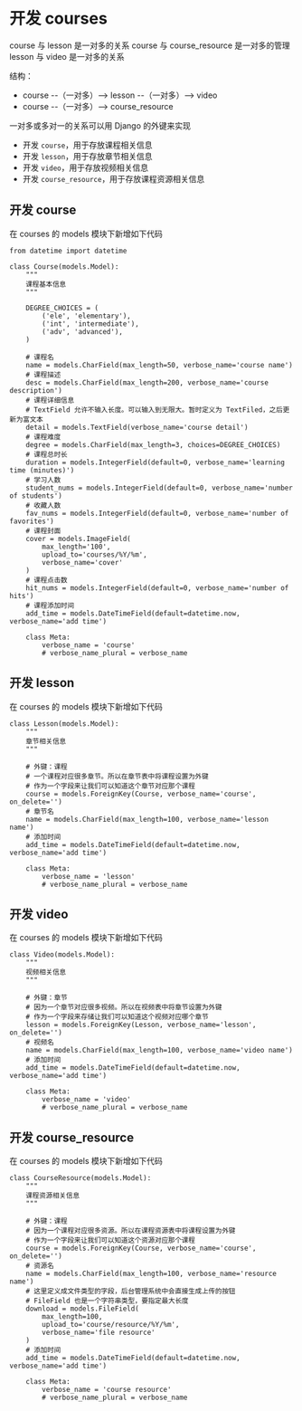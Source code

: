 # 开发 courses

course 与 lesson 是一对多的关系
course 与 course_resource 是一对多的管理
lesson 与 video 是一对多的关系

结构：
- course --（一对多）--> lesson --（一对多）--> video
- course --（一对多）--> course_resource

一对多或多对一的关系可以用 Django 的外键来实现

* 开发 `course`，用于存放课程相关信息
* 开发 `lesson`，用于存放章节相关信息
* 开发 `video`，用于存放视频相关信息
* 开发 `course_resource`，用于存放课程资源相关信息

## 开发 course

在 courses 的 models 模块下新增如下代码
```text
from datetime import datetime

class Course(models.Model):
    """
    课程基本信息
    """

    DEGREE_CHOICES = (
        ('ele', 'elementary'),
        ('int', 'intermediate'),
        ('adv', 'advanced'),
    )

    # 课程名
    name = models.CharField(max_length=50, verbose_name='course name')
    # 课程描述
    desc = models.CharField(max_length=200, verbose_name='course description')
    # 课程详细信息
    # TextField 允许不输入长度。可以输入到无限大。暂时定义为 TextFiled，之后更新为富文本
    detail = models.TextField(verbose_name='course detail')
    # 课程难度
    degree = models.CharField(max_length=3, choices=DEGREE_CHOICES)
    # 课程总时长
    duration = models.IntegerField(default=0, verbose_name='learning time (minutes)')
    # 学习人数
    student_nums = models.IntegerField(default=0, verbose_name='number of students')
    # 收藏人数
    fav_nums = models.IntegerField(default=0, verbose_name='number of favorites')
    # 课程封面
    cover = models.ImageField(
        max_length='100',
        upload_to='courses/%Y/%m',
        verbose_name='cover'
    )
    # 课程点击数
    hit_nums = models.IntegerField(default=0, verbose_name='number of hits')
    # 课程添加时间
    add_time = models.DateTimeField(default=datetime.now, verbose_name='add time')

    class Meta:
        verbose_name = 'course'
        # verbose_name_plural = verbose_name

```

## 开发 lesson

在 courses 的 models 模块下新增如下代码
```text
class Lesson(models.Model):
    """
    章节相关信息
    """

    # 外键：课程
    # 一个课程对应很多章节。所以在章节表中将课程设置为外键
    # 作为一个字段来让我们可以知道这个章节对应那个课程
    course = models.ForeignKey(Course, verbose_name='course', on_delete='')
    # 章节名
    name = models.CharField(max_length=100, verbose_name='lesson name')
    # 添加时间
    add_time = models.DateTimeField(default=datetime.now, verbose_name='add time')

    class Meta:
        verbose_name = 'lesson'
        # verbose_name_plural = verbose_name
```

## 开发 video

在 courses 的 models 模块下新增如下代码
```text
class Video(models.Model):
    """
    视频相关信息
    """

    # 外键：章节
    # 因为一个章节对应很多视频。所以在视频表中将章节设置为外键
    # 作为一个字段来存储让我们可以知道这个视频对应哪个章节
    lesson = models.ForeignKey(Lesson, verbose_name='lesson', on_delete='')
    # 视频名
    name = models.CharField(max_length=100, verbose_name='video name')
    # 添加时间
    add_time = models.DateTimeField(default=datetime.now, verbose_name='add time')

    class Meta:
        verbose_name = 'video'
        # verbose_name_plural = verbose_name
```

## 开发 course_resource

在 courses 的 models 模块下新增如下代码
```text
class CourseResource(models.Model):
    """
    课程资源相关信息
    """

    # 外键：课程
    # 因为一个课程对应很多资源。所以在课程资源表中将课程设置为外键
    # 作为一个字段来让我们可以知道这个资源对应那个课程
    course = models.ForeignKey(Course, verbose_name='course', on_delete='')
    # 资源名
    name = models.CharField(max_length=100, verbose_name='resource name')
    # 这里定义成文件类型的字段，后台管理系统中会直接生成上传的按钮
    # FileField 也是一个字符串类型，要指定最大长度
    download = models.FileField(
        max_length=100,
        upload_to='course/resource/%Y/%m',
        verbose_name='file resource'
    )
    # 添加时间
    add_time = models.DateTimeField(default=datetime.now, verbose_name='add time')

    class Meta:
        verbose_name = 'course resource'
        # verbose_name_plural = verbose_name
```

